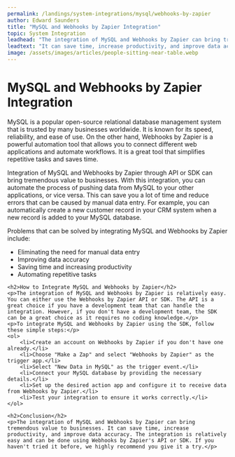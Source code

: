 ```yaml
---
permalink: /landings/system-integrations/mysql/webhooks-by-zapier
author: Edward Saunders
title: "MySQL and Webhooks by Zapier Integration"
topic: System Integration
leadhead: "The integration of MySQL and Webhooks by Zapier can bring tremendous value to businesses"
leadtext: "It can save time, increase productivity, and improve data accuracy. The integration is relatively easy and can be done using Webhooks by Zapier's API or SDK. If you haven't tried it before, we highly recommend you give it a try."
image: /assets/images/articles/people-sitting-near-table.webp
---
```

<div class="arttext">    <h1>MySQL and Webhooks by Zapier Integration</h1>
    <p>MySQL is a popular open-source relational database management system that is trusted by many businesses worldwide. It is known for its speed, reliability, and ease of use. On the other hand, Webhooks by Zapier is a powerful automation tool that allows you to connect different web applications and automate workflows. It is a great tool that simplifies repetitive tasks and saves time.</p>
    <p>Integration of MySQL and Webhooks by Zapier through API or SDK can bring tremendous value to businesses. With this integration, you can automate the process of pushing data from MySQL to your other applications, or vice versa. This can save you a lot of time and reduce errors that can be caused by manual data entry. For example, you can automatically create a new customer record in your CRM system when a new record is added to your MySQL database.</p>
    <p>Problems that can be solved by integrating MySQL and Webhooks by Zapier include:</p>
    <ul>
        <li>Eliminating the need for manual data entry</li>
        <li>Improving data accuracy</li>
        <li>Saving time and increasing productivity</li>
        <li>Automating repetitive tasks</li>
    </ul>
    
    <h2>How to Integrate MySQL and Webhooks by Zapier</h2>
    <p>The integration of MySQL and Webhooks by Zapier is relatively easy. You can either use the Webhooks by Zapier API or SDK. The API is a great choice if you have a development team that can handle the integration. However, if you don't have a development team, the SDK can be a great choice as it requires no coding knowledge.</p>
    <p>To integrate MySQL and Webhooks by Zapier using the SDK, follow these simple steps:</p>
    <ol>
        <li>Create an account on Webhooks by Zapier if you don't have one already.</li>
        <li>Choose "Make a Zap" and select "Webhooks by Zapier" as the trigger app.</li>
        <li>Select "New Data in MySQL" as the trigger event.</li>
        <li>Connect your MySQL database by providing the necessary details.</li>
        <li>Set up the desired action app and configure it to receive data from Webhooks by Zapier.</li>
        <li>Test your integration to ensure it works correctly.</li>
    </ol>
    
    <h2>Conclusion</h2>
    <p>The integration of MySQL and Webhooks by Zapier can bring tremendous value to businesses. It can save time, increase productivity, and improve data accuracy. The integration is relatively easy and can be done using Webhooks by Zapier's API or SDK. If you haven't tried it before, we highly recommend you give it a try.</p>
</div>